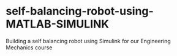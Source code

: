 # self-balancing-robot-using-MATLAB-SIMULINK
Building a self balancing robot using Simulink for our Engineering Mechanics course
